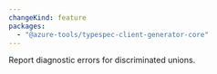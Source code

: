 ```yaml
---
changeKind: feature
packages:
  - "@azure-tools/typespec-client-generator-core"
---
```


Report diagnostic errors for discriminated unions.